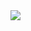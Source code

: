 <a href="https://portal.azure.com/#create/Microsoft.Template/uri/https%3A%2F%2Fraw.githubusercontent.com%2Fcobeyerrett%2FAzure%2Fmaster%2FArmTemplates%2Fnesteddeploy%2Fnesteddeploy.json" target="_blank">
    <img src="http://azuredeploy.net/deploybutton.png"/>
</a>